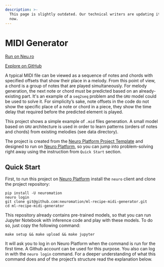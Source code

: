 ```yaml
---
description: >-
  This page is slightly outdated. Our technical writers are updating it right
  now.
---
```


# MIDI Generator

[Run on Neu.ro](https://apps.neu.ro/ml-recipes/midi-generator)

[Explore on GitHub](https://github.com/neuromation/ml-recipe-midi-generator)

A typical MIDI file can be viewed as a sequence of notes and chords with specified offsets that show their place in a melody. From this point of view, a chord is a group of notes that are played simultaneously. For melody generation, the next note or chord must be predicted based on an already-existing part. It's an example of a `seq2seq` problem and the `GRU` model could be used to solve it. For simplicity’s sake, note offsets in the code do not show the specific place of a note or chord in a piece, they show the time delay that required before the predicted element is played.

This project shows a simple example of `.mid` files generation. A small model based on `GRU` architecture is used in order to learn patterns \(orders of notes and chords\) from existing melodies \(see data directory\).

The project is created from the [Neuro Platform Project Template](https://github.com/neuromation/cookiecutter-neuro-project) and designed to run on [Neuro Platform](https://neu.ro), so you can jump into problem-solving right away using the instruction from `Quick Start` section.

## Quick Start

First, to run this project on [Neuro Platform](https://neu.ro) install the `neuro` client and clone the project repository:

```text
pip install -U neuromation
neuro login
git clone git@github.com:neuromation/ml-recipe-midi-generator.git
cd ml-recipe-midi-generator
```

This repository already contains pre-trained models, so that you can run Jupyter Notebook with inference code and play with these models. To do so, just copy the following command:

```text
make setup && make upload && make jupyter
```

It will ask you to log in on Neuro Platform when the command is run for the first time. A Github account can be used for this purpose. You also can log in with the `neuro login` command. For a deeper understanding of what this command does and of the project’s structure read the explanation below.


